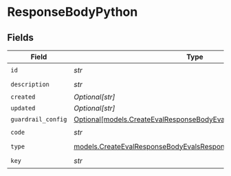 # ResponseBodyPython


## Fields

| Field                                                                                                                                  | Type                                                                                                                                   | Required                                                                                                                               | Description                                                                                                                            |
| -------------------------------------------------------------------------------------------------------------------------------------- | -------------------------------------------------------------------------------------------------------------------------------------- | -------------------------------------------------------------------------------------------------------------------------------------- | -------------------------------------------------------------------------------------------------------------------------------------- |
| `id`                                                                                                                                   | *str*                                                                                                                                  | :heavy_check_mark:                                                                                                                     | N/A                                                                                                                                    |
| `description`                                                                                                                          | *str*                                                                                                                                  | :heavy_check_mark:                                                                                                                     | N/A                                                                                                                                    |
| `created`                                                                                                                              | *Optional[str]*                                                                                                                        | :heavy_minus_sign:                                                                                                                     | N/A                                                                                                                                    |
| `updated`                                                                                                                              | *Optional[str]*                                                                                                                        | :heavy_minus_sign:                                                                                                                     | N/A                                                                                                                                    |
| `guardrail_config`                                                                                                                     | [Optional[models.CreateEvalResponseBodyEvalsResponseGuardrailConfig]](../models/createevalresponsebodyevalsresponseguardrailconfig.md) | :heavy_minus_sign:                                                                                                                     | N/A                                                                                                                                    |
| `code`                                                                                                                                 | *str*                                                                                                                                  | :heavy_check_mark:                                                                                                                     | N/A                                                                                                                                    |
| `type`                                                                                                                                 | [models.CreateEvalResponseBodyEvalsResponseType](../models/createevalresponsebodyevalsresponsetype.md)                                 | :heavy_check_mark:                                                                                                                     | N/A                                                                                                                                    |
| `key`                                                                                                                                  | *str*                                                                                                                                  | :heavy_check_mark:                                                                                                                     | N/A                                                                                                                                    |